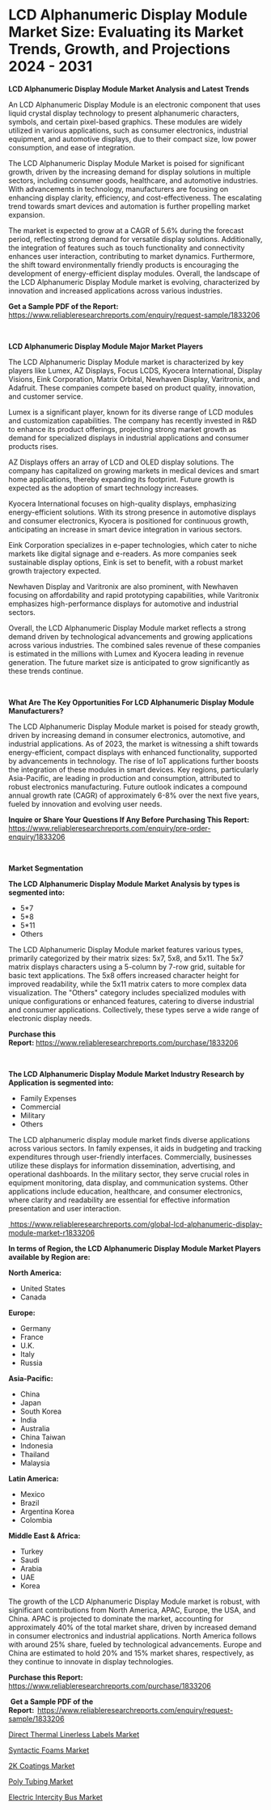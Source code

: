 <p><h1>LCD Alphanumeric Display Module Market Size: Evaluating its Market Trends, Growth, and Projections 2024 - 2031</h1></p><p><strong>LCD Alphanumeric Display Module Market Analysis and Latest Trends</strong></p>
<p><p>An LCD Alphanumeric Display Module is an electronic component that uses liquid crystal display technology to present alphanumeric characters, symbols, and certain pixel-based graphics. These modules are widely utilized in various applications, such as consumer electronics, industrial equipment, and automotive displays, due to their compact size, low power consumption, and ease of integration.</p><p>The LCD Alphanumeric Display Module Market is poised for significant growth, driven by the increasing demand for display solutions in multiple sectors, including consumer goods, healthcare, and automotive industries. With advancements in technology, manufacturers are focusing on enhancing display clarity, efficiency, and cost-effectiveness. The escalating trend towards smart devices and automation is further propelling market expansion. </p><p>The market is expected to grow at a CAGR of 5.6% during the forecast period, reflecting strong demand for versatile display solutions. Additionally, the integration of features such as touch functionality and connectivity enhances user interaction, contributing to market dynamics. Furthermore, the shift toward environmentally friendly products is encouraging the development of energy-efficient display modules. Overall, the landscape of the LCD Alphanumeric Display Module market is evolving, characterized by innovation and increased applications across various industries.</p></p>
<p><strong>Get a Sample PDF of the Report:&nbsp;</strong> <a href="https://www.reliableresearchreports.com/enquiry/request-sample/1833206?utm_campaign=1333&utm_medium=2&utm_source=Github&utm_content=ia&utm_term=17102024&utm_id=lcd-alphanumeric-display-module">https://www.reliableresearchreports.com/enquiry/request-sample/1833206</a></p>
<p>&nbsp;</p>
<p><strong>LCD Alphanumeric Display Module Major Market Players</strong></p>
<p><p>The LCD Alphanumeric Display Module market is characterized by key players like Lumex, AZ Displays, Focus LCDS, Kyocera International, Display Visions, Eink Corporation, Matrix Orbital, Newhaven Display, Varitronix, and Adafruit. These companies compete based on product quality, innovation, and customer service.</p><p>Lumex is a significant player, known for its diverse range of LCD modules and customization capabilities. The company has recently invested in R&D to enhance its product offerings, projecting strong market growth as demand for specialized displays in industrial applications and consumer products rises.</p><p>AZ Displays offers an array of LCD and OLED display solutions. The company has capitalized on growing markets in medical devices and smart home applications, thereby expanding its footprint. Future growth is expected as the adoption of smart technology increases.</p><p>Kyocera International focuses on high-quality displays, emphasizing energy-efficient solutions. With its strong presence in automotive displays and consumer electronics, Kyocera is positioned for continuous growth, anticipating an increase in smart device integration in various sectors.</p><p>Eink Corporation specializes in e-paper technologies, which cater to niche markets like digital signage and e-readers. As more companies seek sustainable display options, Eink is set to benefit, with a robust market growth trajectory expected.</p><p>Newhaven Display and Varitronix are also prominent, with Newhaven focusing on affordability and rapid prototyping capabilities, while Varitronix emphasizes high-performance displays for automotive and industrial sectors.</p><p>Overall, the LCD Alphanumeric Display Module market reflects a strong demand driven by technological advancements and growing applications across various industries. The combined sales revenue of these companies is estimated in the millions with Lumex and Kyocera leading in revenue generation. The future market size is anticipated to grow significantly as these trends continue.</p></p>
<p>&nbsp;</p>
<p><strong>What Are The Key Opportunities For LCD Alphanumeric Display Module Manufacturers?</strong></p>
<p><p>The LCD Alphanumeric Display Module market is poised for steady growth, driven by increasing demand in consumer electronics, automotive, and industrial applications. As of 2023, the market is witnessing a shift towards energy-efficient, compact displays with enhanced functionality, supported by advancements in technology. The rise of IoT applications further boosts the integration of these modules in smart devices. Key regions, particularly Asia-Pacific, are leading in production and consumption, attributed to robust electronics manufacturing. Future outlook indicates a compound annual growth rate (CAGR) of approximately 6-8% over the next five years, fueled by innovation and evolving user needs.</p></p>
<p><strong>Inquire or Share Your Questions If Any Before Purchasing This Report:</strong> <a href="https://www.reliableresearchreports.com/enquiry/pre-order-enquiry/1833206?utm_campaign=1333&utm_medium=2&utm_source=Github&utm_content=ia&utm_term=17102024&utm_id=lcd-alphanumeric-display-module">https://www.reliableresearchreports.com/enquiry/pre-order-enquiry/1833206</a></p>
<p>&nbsp;</p>
<p><strong>Market Segmentation</strong></p>
<p><strong>The LCD Alphanumeric Display Module Market Analysis by types is segmented into:</strong></p>
<p><ul><li>5*7</li><li>5*8</li><li>5*11</li><li>Others</li></ul></p>
<p><p>The LCD Alphanumeric Display Module market features various types, primarily categorized by their matrix sizes: 5x7, 5x8, and 5x11. The 5x7 matrix displays characters using a 5-column by 7-row grid, suitable for basic text applications. The 5x8 offers increased character height for improved readability, while the 5x11 matrix caters to more complex data visualization. The "Others" category includes specialized modules with unique configurations or enhanced features, catering to diverse industrial and consumer applications. Collectively, these types serve a wide range of electronic display needs.</p></p>
<p><strong>Purchase this Report:&nbsp;</strong><a href="https://www.reliableresearchreports.com/purchase/1833206?utm_campaign=1333&utm_medium=2&utm_source=Github&utm_content=ia&utm_term=17102024&utm_id=lcd-alphanumeric-display-module">https://www.reliableresearchreports.com/purchase/1833206</a></p>
<p>&nbsp;</p>
<p><strong>The LCD Alphanumeric Display Module Market Industry Research by Application is segmented into:</strong></p>
<p><ul><li>Family Expenses</li><li>Commercial</li><li>Military</li><li>Others</li></ul></p>
<p><p>The LCD alphanumeric display module market finds diverse applications across various sectors. In family expenses, it aids in budgeting and tracking expenditures through user-friendly interfaces. Commercially, businesses utilize these displays for information dissemination, advertising, and operational dashboards. In the military sector, they serve crucial roles in equipment monitoring, data display, and communication systems. Other applications include education, healthcare, and consumer electronics, where clarity and readability are essential for effective information presentation and user interaction.</p></p>
<p><a href="https://www.reliableresearchreports.com/global-lcd-alphanumeric-display-module-market-r1833206?utm_campaign=1333&utm_medium=2&utm_source=Github&utm_content=ia&utm_term=17102024&utm_id=lcd-alphanumeric-display-module">&nbsp;https://www.reliableresearchreports.com/global-lcd-alphanumeric-display-module-market-r1833206</a></p>
<p><strong>In terms of Region, the LCD Alphanumeric Display Module Market Players available by Region are:</strong></p>
<p>
    <p> <strong> North America: </strong>
        <ul>
            <li>United States</li>
            <li>Canada</li>
        </ul>
        </p> 
    <p> <strong> Europe: </strong>
        <ul>
            <li>Germany</li>
            <li>France</li>
            <li>U.K.</li>
            <li>Italy</li>
            <li>Russia</li>
        </ul>
        </p> 
    <p> <strong> Asia-Pacific: </strong>
        <ul>
            <li>China</li>
            <li>Japan</li>
            <li>South Korea</li>
            <li>India</li>
            <li>Australia</li>
            <li>China Taiwan</li>
            <li>Indonesia</li>
            <li>Thailand</li>
            <li>Malaysia</li>
        </ul>
        </p> 
    <p> <strong> Latin America: </strong>
        <ul>
            <li>Mexico</li>
            <li>Brazil</li>
            <li>Argentina Korea</li>
            <li>Colombia</li>
        </ul>
        </p> 
    <p> <strong> Middle East & Africa: </strong>
        <ul>
            <li>Turkey</li>
            <li>Saudi</li>
            <li>Arabia</li>
            <li>UAE</li>
            <li>Korea</li>
        </ul>
    </p>
    </p>
<p><p>The growth of the LCD Alphanumeric Display Module market is robust, with significant contributions from North America, APAC, Europe, the USA, and China. APAC is projected to dominate the market, accounting for approximately 40% of the total market share, driven by increased demand in consumer electronics and industrial applications. North America follows with around 25% share, fueled by technological advancements. Europe and China are estimated to hold 20% and 15% market shares, respectively, as they continue to innovate in display technologies.</p></p>
<p><strong>Purchase this Report: </strong><a href="https://www.reliableresearchreports.com/purchase/1833206?utm_campaign=1333&utm_medium=2&utm_source=Github&utm_content=ia&utm_term=17102024&utm_id=lcd-alphanumeric-display-module">https://www.reliableresearchreports.com/purchase/1833206</a></p>
<p>&nbsp;<strong>Get a Sample PDF of the Report:&nbsp;&nbsp;</strong><a href="https://www.reliableresearchreports.com/enquiry/request-sample/1833206?utm_campaign=1333&utm_medium=2&utm_source=Github&utm_content=ia&utm_term=17102024&utm_id=lcd-alphanumeric-display-module">https://www.reliableresearchreports.com/enquiry/request-sample/1833206</a></p>
<p><strong></strong></p>
<p><p><a href="https://www.linkedin.com/pulse/direct-thermal-linerless-labels-market-global-share-ranking-0ai6e?utm_campaign=1333&utm_medium=2&utm_source=Github&utm_content=ia&utm_term=17102024&utm_id=lcd-alphanumeric-display-module">Direct Thermal Linerless Labels Market</a></p><p><a href="https://www.linkedin.com/pulse/syntactic-foams-momentum-charting-132-cagr-path-2024-2031-u3hge?utm_campaign=1333&utm_medium=2&utm_source=Github&utm_content=ia&utm_term=17102024&utm_id=lcd-alphanumeric-display-module">Syntactic Foams Market</a></p><p><a href="https://www.linkedin.com/pulse/global-2k-coatings-market-exploring-share-trends-future-growth-tdy5e?utm_campaign=1333&utm_medium=2&utm_source=Github&utm_content=ia&utm_term=17102024&utm_id=lcd-alphanumeric-display-module">2K Coatings Market</a></p><p><a href="https://www.linkedin.com/pulse/digital-transformation-poly-tubing-industry-market-opportunities-hwipe?utm_campaign=1333&utm_medium=2&utm_source=Github&utm_content=ia&utm_term=17102024&utm_id=lcd-alphanumeric-display-module">Poly Tubing Market</a></p><p><a href="https://www.linkedin.com/pulse/electric-intercity-bus-market-consolidation-impact-structure-p9vwe?utm_campaign=1333&utm_medium=2&utm_source=Github&utm_content=ia&utm_term=17102024&utm_id=lcd-alphanumeric-display-module">Electric Intercity Bus Market</a></p></p>